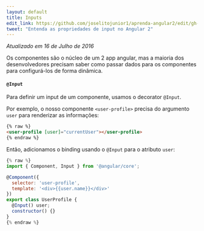 ```yaml
---
layout: default
title: Inputs
edit_link: https://github.com/joselitojunior1/aprenda-angular2/edit/gh-pages/inputs/index.md
tweet: "Entenda as propriedades de input no Angular 2"
---
```


_Atualizado em 16 de Julho de 2016_

Os componentes são o núcleo de um 2 app angular, mas a maioria dos desenvolvedores precisam saber como passar dados para os componentes para configurá-los de forma dinâmica.

#### `@Input`

Para definir um input de um componente, usamos o decorator `@Input`.

Por exemplo, o nosso componente `<user-profile>` precisa do argumento `user` para renderizar as informações:

```html
{% raw %}
<user-profile [user]="currentUser"></user-profile>
{% endraw %}
```

Então, adicionamos o binding usando o `@Input` para o atributo `user`:

```javascript
{% raw %}
import { Component, Input } from '@angular/core';

@Component({
  selector: 'user-profile',
  template: '<div>{{user.name}}</div>'
})
export class UserProfile {
  @Input() user;
  constructor() {}
}
{% endraw %}
```
